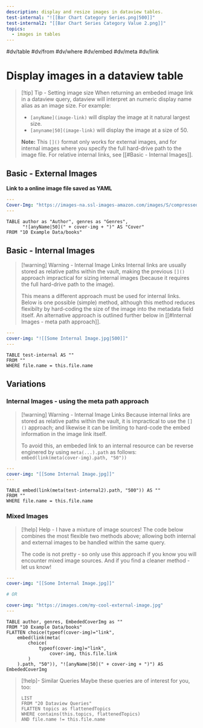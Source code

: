 ```yaml
---
description: display and resize images in dataview tables.
test-internal: "![[Bar Chart Category Series.png|500]]"
test-internal2: "[[Bar Chart Series Category Value 2.png]]"
topics:
  - images in tables
---
```

#dv/table #dv/from #dv/where #dv/embed #dv/meta #dv/link 

# Display images in a dataview table
> [!tip] Tip - Setting image size
> When returning an embeded image link in a dataview query, dataview will interpret an numeric display name alias as an image size. For example:
> - `[anyName](image-link)` will display the image at it natural largest size. 
> - `[anyname|50](image-link)` will display the image at a size of 50.
>
> **Note:** This `[]()` format only works for external images, and for internal images where you specify the full hard-drive path to the image file. For relative internal links, see [[#Basic - Internal Images]].

## Basic - External Images
**Link to a online image file saved as YAML**
``` YAML
---
Cover-Img: "https://images-na.ssl-images-amazon.com/images/S/compressed.photo.goodreads.com/books/1546512443i/43451211.jpg"
---
```

``` dataview
TABLE author as "Author", genres as "Genres", 
	  "![anyName|50](" + cover-img + ")" AS "Cover"
FROM "10 Example Data/books"
```

## Basic - Internal Images
> [!warning] Warning - Internal Image Links
> Internal links are usually stored as relative paths within the vault, making the previous `[]()` approach impractical for sizing internal images (because it requires the full hard-drive path to the image). 
>
> This means a different approach must be used for internal links. Below is one possible (simple) method, although this method reduces flexibilty by hard-coding the size of the image into the metadata field itself.  An alternative approach is outlined further below in [[#Internal Images - meta path approach]]. 

``` YAML
---
cover-img: "![[Some Internal Image.jpg|500]]"
---
```
``` dataview
TABLE test-internal AS ""
FROM ""
WHERE file.name = this.file.name
```


## Variations
### Internal Images - using the meta path approach
> [!warning] Warning - Internal Image Links
> Because internal links are stored as relative paths within the vault, it is impractical to use the `[]()` approach; and likewise it can be limiting to hard-code the embed information in the image link itself. 
> 
> To avoid this, an embeded link to an internal resource can be reverse enginered by using `meta(...).path` as follows:
> ` embed(link(meta(cover-img).path, "50"))`

``` YAML
---
cover-img: "[[Some Internal Image.jpg]]"
---
```

``` dataview
TABLE embed(link(meta(test-internal2).path, "500")) AS ""
FROM ""
WHERE file.name = this.file.name

```


### Mixed Images
> [!help] Help - I have a mixture of image sources!
> The code below combines the most flexible two methods above; allowing both internal and external images to be handled within the same query. 
> 
> The code is not pretty - so only use this approach if you know you will encounter mixed image sources. And if you find a cleaner method - let us know! 

``` YAML
---
cover-img: "[[Some Internal Image.jpg]]"

# OR

cover-img: "https://images.com/my-cool-external-image.jpg"
---
```

``` dataview
TABLE author, genres, EmbededCoverImg as ""
FROM "10 Example Data/books"
FLATTEN choice(typeof(cover-img)="link",
	embed(link(meta(
		choice(
			typeof(cover-img)="link", 
				cover-img, this.file.link
		)
	).path, "50")), "![anyName|50](" + cover-img + ")") AS EmbededCoverImg
```

> [!help]- Similar Queries
> Maybe these queries are of interest for you, too:
> ```dataview
> LIST
> FROM "20 Dataview Queries"
> FLATTEN topics as flattenedTopics
> WHERE contains(this.topics, flattenedTopics)
> AND file.name != this.file.name
> ```